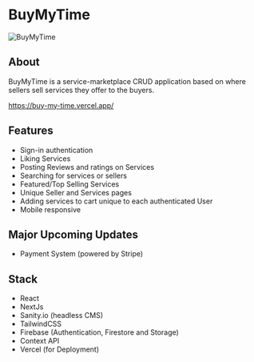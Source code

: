 # BuyMyTime

![BuyMyTime](https://github.com/devRedwan/buy-my-time/assets/24552861/b5c8a81a-408a-4d40-876e-4f94642bcab9)


## About
BuyMyTime is a service-marketplace CRUD application based on where sellers sell services they offer to the buyers.

https://buy-my-time.vercel.app/

## Features
* Sign-in authentication
* Liking Services
* Posting Reviews and ratings on Services
* Searching for services or sellers
* Featured/Top Selling Services
* Unique Seller and Services pages
* Adding services to cart unique to each authenticated User
* Mobile responsive

## Major Upcoming Updates
* Payment System (powered by Stripe)

## Stack
* React
* NextJs
* Sanity.io (headless CMS)
* TailwindCSS
* Firebase (Authentication, Firestore and Storage)
* Context API
* Vercel (for Deployment)
